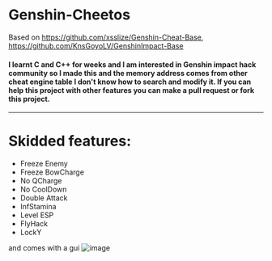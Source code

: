 # Genshin-Cheetos
Based on https://github.com/xsslize/Genshin-Cheat-Base, https://github.com/KnsGoyoLV/GenshinImpact-Base

#### I learnt C and C++ for weeks and I am interested in Genshin impact hack community so I made this and the memory address comes from other cheat engine table I don't know how to search and modify it. If you can help this project with other features you can make a pull request or fork this project.
---
# Skidded features:
- Freeze Enemy
- Freeze BowCharge
- No QCharge
- No CoolDown
- Double Attack
- InfStamina
- Level ESP
- FlyHack
- LockY

and comes with a gui
![image](https://imgur.com/a/GgDalEI)
